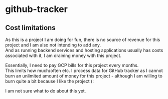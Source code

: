 # github-tracker

## Cost limitations

As this is a project I am doing for fun, there is no source of revenue for this project and I am also not intending to add any.    
And as running backend services and hosting applications usually has costs associated with it, I am draining money with this project.

Essentially, I need to pay GCP bills for this project every months.  
This limits how much/often etc. I process data for GitHub tracker as I cannot burn an unlimited amount of money for this project - although I am willing to burn quite a bit because I like the project (:

I am not sure what to do about this yet.
